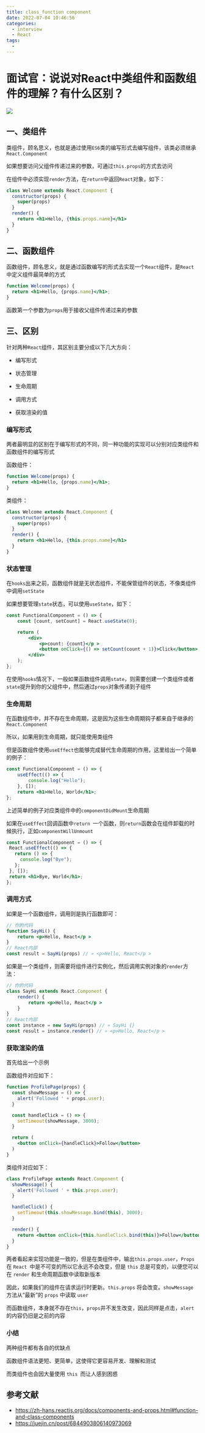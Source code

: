 ```yaml
---
title: class_function component
date: 2022-07-04 10:46:56
categories:
  - interview
  - React
tags:
  - 
---
```

# 面试官：说说对React中类组件和函数组件的理解？有什么区别？

 ![](https://static.vue-js.com/6c196d80-de39-11eb-85f6-6fac77c0c9b3.png)

## 一、类组件

类组件，顾名思义，也就是通过使用`ES6`类的编写形式去编写组件，该类必须继承`React.Component`

如果想要访问父组件传递过来的参数，可通过`this.props`的方式去访问

在组件中必须实现`render`方法，在`return`中返回`React`对象，如下：

```jsx
class Welcome extends React.Component {
  constructor(props) {
    super(props)
  }
  render() {
    return <h1>Hello, {this.props.name}</h1>
  }
}
```





## 二、函数组件

函数组件，顾名思义，就是通过函数编写的形式去实现一个`React`组件，是`React`中定义组件最简单的方式

```jsx
function Welcome(props) {
  return <h1>Hello, {props.name}</h1>;
}
```

函数第一个参数为`props`用于接收父组件传递过来的参数



## 三、区别

针对两种`React`组件，其区别主要分成以下几大方向：

- 编写形式
- 状态管理
- 生命周期

- 调用方式

- 获取渲染的值



### 编写形式

两者最明显的区别在于编写形式的不同，同一种功能的实现可以分别对应类组件和函数组件的编写形式

函数组件：

```jsx
function Welcome(props) {
  return <h1>Hello, {props.name}</h1>;
}
```

类组件：

```jsx
class Welcome extends React.Component {
  constructor(props) {
    super(props)
  }
  render() {
    return <h1>Hello, {this.props.name}</h1>
  }
}
```



### 状态管理

在`hooks`出来之前，函数组件就是无状态组件，不能保管组件的状态，不像类组件中调用`setState`

如果想要管理`state`状态，可以使用`useState`，如下：

```jsx
const FunctionalComponent = () => {
    const [count, setCount] = React.useState(0);

    return (
        <div>
            <p>count: {count}</p >
            <button onClick={() => setCount(count + 1)}>Click</button>
        </div>
    );
};

```

在使用`hooks`情况下，一般如果函数组件调用`state`，则需要创建一个类组件或者`state`提升到你的父组件中，然后通过`props`对象传递到子组件



### 生命周期

在函数组件中，并不存在生命周期，这是因为这些生命周期钩子都来自于继承的`React.Component`

所以，如果用到生命周期，就只能使用类组件

但是函数组件使用`useEffect`也能够完成替代生命周期的作用，这里给出一个简单的例子：

```jsx
const FunctionalComponent = () => {
    useEffect(() => {
        console.log("Hello");
    }, []);
    return <h1>Hello, World</h1>;
};
```

上述简单的例子对应类组件中的`componentDidMount`生命周期

如果在`useEffect`回调函数中`return `一个函数，则`return`函数会在组件卸载的时候执行，正如`componentWillUnmount`

```jsx
const FunctionalComponent = () => {
 React.useEffect(() => {
   return () => {
     console.log("Bye");
   };
 }, []);
 return <h1>Bye, World</h1>;
};

```





### 调用方式

如果是一个函数组件，调用则是执行函数即可：

```jsx
// 你的代码 
function SayHi() { 
    return <p>Hello, React</p > 
} 
// React内部 
const result = SayHi(props) // » <p>Hello, React</p >
```

如果是一个类组件，则需要将组件进行实例化，然后调用实例对象的`render`方法：

```jsx
// 你的代码 
class SayHi extends React.Component { 
    render() { 
        return <p>Hello, React</p > 
    } 
} 
// React内部 
const instance = new SayHi(props) // » SayHi {} 
const result = instance.render() // » <p>Hello, React</p >
```



### 获取渲染的值

首先给出一个示例

函数组件对应如下：

```jsx
function ProfilePage(props) {
  const showMessage = () => {
    alert('Followed ' + props.user);
  }

  const handleClick = () => {
    setTimeout(showMessage, 3000);
  }

  return (
    <button onClick={handleClick}>Follow</button>
  )
}
```

类组件对应如下：

```jsx
class ProfilePage extends React.Component {
  showMessage() {
    alert('Followed ' + this.props.user);
  }

  handleClick() {
    setTimeout(this.showMessage.bind(this), 3000);
  }

  render() {
    return <button onClick={this.handleClick.bind(this)}>Follow</button>
  }
}
```

两者看起来实现功能是一致的，但是在类组件中，输出`this.props.user`，`Props `在 `React `中是不可变的所以它永远不会改变，但是 `this` 总是可变的，以便您可以在 `render` 和生命周期函数中读取新版本

因此，如果我们的组件在请求运行时更新。`this.props` 将会改变。`showMessage `方法从“最新”的 `props` 中读取 `user`

而函数组件，本身就不存在`this`，`props`并不发生改变，因此同样是点击，`alert`的内容仍旧是之前的内容



### 小结

两种组件都有各自的优缺点

函数组件语法更短、更简单，这使得它更容易开发、理解和测试

而类组件也会因大量使用 `this `而让人感到困惑



## 参考文献

- https://zh-hans.reactjs.org/docs/components-and-props.html#function-and-class-components
- https://juejin.cn/post/6844903806140973069